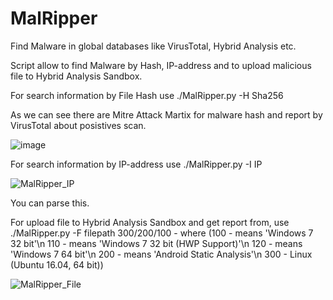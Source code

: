 # MalRipper

Find Malware in global databases like VirusTotal, Hybrid Analysis etc.

Script allow to find Malware by Hash, IP-address and to upload malicious file to Hybrid Analysis Sandbox.

For search information by File Hash use ./MalRipper.py -H Sha256
  
As we can see there are Mitre Attack Martix for malware hash and report by VirusTotal about posistives scan.
  
![image](https://user-images.githubusercontent.com/97513066/154960681-36cba4ee-5462-47da-99cf-10781b868f11.png)


For search information by IP-address use ./MalRipper.py -I IP
  
![MalRipper_IP](https://user-images.githubusercontent.com/97513066/149723976-873df511-d53f-4acc-b3ff-064d802d62e9.JPG)
  
You can parse this.

For upload file to Hybrid Analysis Sandbox and get report from, use ./MalRipper.py -F filepath 300/200/100 - where (100 - means 'Windows 7 32 bit'\n 110 - means 'Windows 7 32 bit (HWP Support)'\n 120 - means 'Windows 7 64 bit'\n 200 - means 'Android Static Analysis'\n 300 - Linux (Ubuntu 16.04, 64 bit))

![MalRipper_File](https://user-images.githubusercontent.com/97513066/149764804-fe5df5f1-d2a0-4930-bb21-163ec0e0bdab.JPG)
